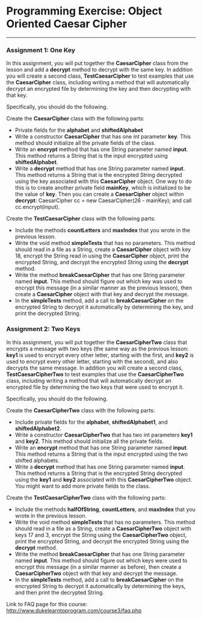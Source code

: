 
# Programming Exercise: Object Oriented Caesar Cipher

----------

### Assignment 1: One Key

In this assignment, you will put together the **CaesarCipher** class from the lesson and add a **decrypt** method to decrypt with the same key. In addition you will create a second class, **TestCaesarCipher** to test examples that use the **CaesarCipher** class, including writing a method that will automatically decrypt an encrypted file by determining the key and then decrypting with that key.

Specifically, you should do the following.

Create the **CaesarCipher** class with the following parts:

-   Private fields for the **alphabet** and **shiftedAlphabet**
-   Write a constructor **CaesarCipher** that has one int parameter **key**. This method should initialize all the private fields of the class.
-   Write an **encrypt** method that has one String parameter named **input**. This method returns a String that is the input encrypted using **shiftedAlphabet**.
-   Write a **decrypt** method that has one String parameter named **input**. This method returns a String that is the encrypted String decrypted using the key associated with this **CaesarCipher** object. One way to do this is to create another private field **mainKey**, which is initialized to be the value of **key**. Then you can create a **CaesarCipher** object within **decrypt**: CaesarCipher cc = new CaesarCipher(26 - mainKey); and call cc.encrypt(input).

Create the **TestCaesarCipher** class with the following parts:

-   Include the methods **countLetters** and **maxIndex** that you wrote in the previous lesson.
-   Write the void method **simpleTests** that has no parameters. This method should read in a file as a String, create a **CaesarCipher** object with key 18, encrypt the String read in using the **CaesarCipher** object, print the encrypted String, and decrypt the encrypted String using the **decrypt** method.
-   Write the method **breakCaesarCipher** that has one String parameter named **input**. This method should figure out which key was used to encrypt this message (in a similar manner as the previous lesson), then create a **CaesarCipher** object with that key and decrypt the message.
-   In the **simpleTests** method, add a call to **breakCaesarCipher** on the encrypted String to decrypt it automatically by determining the key, and print the decrypted String.

### Assignment 2: Two Keys

In this assignment, you will put together the **CaesarCipherTwo** class that encrypts a message with two keys (the same way as the previous lesson: **key1** is used to encrypt every other letter, starting with the first, and **key2** is used to encrypt every other letter, starting with the second), and also decrypts the same message. In addition you will create a second class, **TestCaesarCipherTwo** to test examples that use the **CaesarCipherTwo** class, including writing a method that will automatically decrypt an encrypted file by determining the two keys that were used to encrypt it.

Specifically, you should do the following.

Create the **CaesarCipherTwo** class with the following parts:

-   Include private fields for the **alphabet**, **shiftedAlphabet1**, and **shiftedAlphabet2**.
-   Write a constructor **CaesarCipherTwo** that has two int parameters **key1** and **key2**. This method should initialize all the private fields.
-   Write an **encrypt** method that has one String parameter named **input**. This method returns a String that is the input encrypted using the two shifted alphabets.
-   Write a **decrypt** method that has one String parameter named **input**. This method returns a String that is the encrypted String decrypted using the **key1** and **key2** associated with this **CaesarCipherTwo** object. You might want to add more private fields to the class.

Create the **TestCaesarCipherTwo** class with the following parts:

-   Include the methods **halfOfString**, **countLetters**, and **maxIndex** that you wrote in the previous lesson.
-   Write the void method **simpleTests** that has no parameters. This method should read in a file as a String, create a **CaesarCipherTwo** object with keys 17 and 3, encrypt the String using the **CaesarCipherTwo** object, print the encrypted String, and decrypt the encrypted String using the **decrypt** method.
-   Write the method **breakCaesarCipher** that has one String parameter named **input**. This method should figure out which keys were used to encrypt this message (in a similar manner as before), then create a **CaesarCipherTwo** object with that key and decrypt the message.
-   In the **simpleTests** method, add a call to **breakCaesarCipher** on the encrypted String to decrypt it automatically by determining the keys, and then print the decrypted String.

Link to FAQ page for this course: http://www.dukelearntoprogram.com/course3/faq.php
